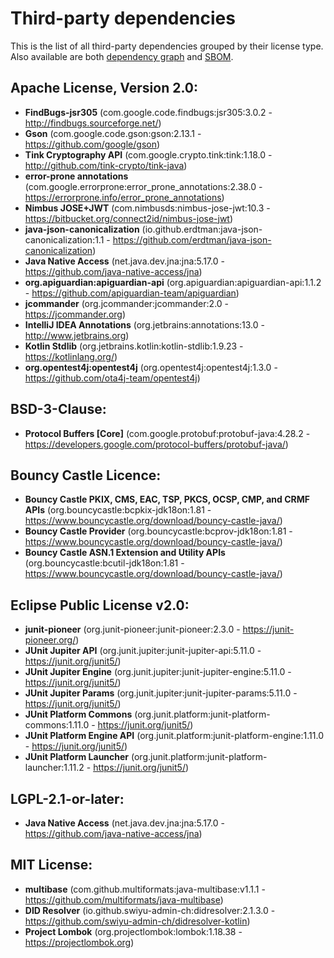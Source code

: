 
# Third-party dependencies

This is the list of all third-party dependencies grouped by their license type. Also available are both
[dependency graph](https://github.com/swiyu-admin-ch/didtoolbox-java/network/dependencies) and
[SBOM](https://github.com/swiyu-admin-ch/didtoolbox-java/dependency-graph/sbom).

## Apache License, Version 2.0:

* **FindBugs-jsr305** (com.google.code.findbugs:jsr305:3.0.2 - http://findbugs.sourceforge.net/)
* **Gson** (com.google.code.gson:gson:2.13.1 - https://github.com/google/gson)
* **Tink Cryptography API** (com.google.crypto.tink:tink:1.18.0 - http://github.com/tink-crypto/tink-java)
* **error-prone annotations** (com.google.errorprone:error_prone_annotations:2.38.0 - https://errorprone.info/error_prone_annotations)
* **Nimbus JOSE+JWT** (com.nimbusds:nimbus-jose-jwt:10.3 - https://bitbucket.org/connect2id/nimbus-jose-jwt)
* **java-json-canonicalization** (io.github.erdtman:java-json-canonicalization:1.1 - https://github.com/erdtman/java-json-canonicalization)
* **Java Native Access** (net.java.dev.jna:jna:5.17.0 - https://github.com/java-native-access/jna)
* **org.apiguardian:apiguardian-api** (org.apiguardian:apiguardian-api:1.1.2 - https://github.com/apiguardian-team/apiguardian)
* **jcommander** (org.jcommander:jcommander:2.0 - https://jcommander.org)
* **IntelliJ IDEA Annotations** (org.jetbrains:annotations:13.0 - http://www.jetbrains.org)
* **Kotlin Stdlib** (org.jetbrains.kotlin:kotlin-stdlib:1.9.23 - https://kotlinlang.org/)
* **org.opentest4j:opentest4j** (org.opentest4j:opentest4j:1.3.0 - https://github.com/ota4j-team/opentest4j)

## BSD-3-Clause:

* **Protocol Buffers [Core]** (com.google.protobuf:protobuf-java:4.28.2 - https://developers.google.com/protocol-buffers/protobuf-java/)

## Bouncy Castle Licence:

* **Bouncy Castle PKIX, CMS, EAC, TSP, PKCS, OCSP, CMP, and CRMF APIs** (org.bouncycastle:bcpkix-jdk18on:1.81 - https://www.bouncycastle.org/download/bouncy-castle-java/)
* **Bouncy Castle Provider** (org.bouncycastle:bcprov-jdk18on:1.81 - https://www.bouncycastle.org/download/bouncy-castle-java/)
* **Bouncy Castle ASN.1 Extension and Utility APIs** (org.bouncycastle:bcutil-jdk18on:1.81 - https://www.bouncycastle.org/download/bouncy-castle-java/)

## Eclipse Public License v2.0:

* **junit-pioneer** (org.junit-pioneer:junit-pioneer:2.3.0 - https://junit-pioneer.org/)
* **JUnit Jupiter API** (org.junit.jupiter:junit-jupiter-api:5.11.0 - https://junit.org/junit5/)
* **JUnit Jupiter Engine** (org.junit.jupiter:junit-jupiter-engine:5.11.0 - https://junit.org/junit5/)
* **JUnit Jupiter Params** (org.junit.jupiter:junit-jupiter-params:5.11.0 - https://junit.org/junit5/)
* **JUnit Platform Commons** (org.junit.platform:junit-platform-commons:1.11.0 - https://junit.org/junit5/)
* **JUnit Platform Engine API** (org.junit.platform:junit-platform-engine:1.11.0 - https://junit.org/junit5/)
* **JUnit Platform Launcher** (org.junit.platform:junit-platform-launcher:1.11.2 - https://junit.org/junit5/)

## LGPL-2.1-or-later:

* **Java Native Access** (net.java.dev.jna:jna:5.17.0 - https://github.com/java-native-access/jna)

## MIT License:

* **multibase** (com.github.multiformats:java-multibase:v1.1.1 - https://github.com/multiformats/java-multibase)
* **DID Resolver** (io.github.swiyu-admin-ch:didresolver:2.1.3.0 - https://github.com/swiyu-admin-ch/didresolver-kotlin)
* **Project Lombok** (org.projectlombok:lombok:1.18.38 - https://projectlombok.org)
